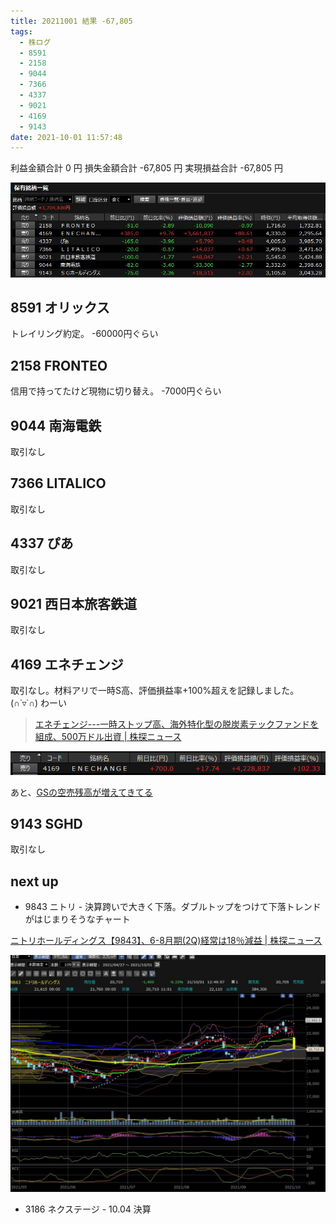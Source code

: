 ```yaml
---
title: 20211001 結果 -67,805
tags:
  - 株ログ
  - 8591
  - 2158
  - 9044
  - 7366
  - 4337
  - 9021
  - 4169
  - 9143
date: 2021-10-01 11:57:48
---
```


利益金額合計 0 円
損失金額合計 -67,805 円
実現損益合計 -67,805 円

![i](/kab/img/20211001000.jpg)

## 8591 オリックス

トレイリング約定。 -60000円ぐらい

## 2158 FRONTEO

信用で持ってたけど現物に切り替え。 -7000円ぐらい

## 9044 南海電鉄

取引なし

## 7366 LITALICO

取引なし

## 4337 ぴあ

取引なし

## 9021 西日本旅客鉄道

取引なし

## 4169 エネチェンジ

取引なし。材料アリで一時S高、評価損益率+100%超えを記録しました。(∩˙▿˙∩) わーい

> [エネチェンジ---一時ストップ高、海外特化型の脱炭素テックファンドを組成、500万ドル出資 | 株探ニュース](https://kabutan.jp/stock/news?code=4169&b=n202110010370)

![i](/kab/img/20211001001.png)

あと、[GSの空売残高が増えてきてる](https://irbank.net/short/search?q=4169)

## 9143 SGHD

取引なし

## next up

- 9843 ニトリ - 決算跨いで大きく下落。ダブルトップをつけて下落トレンドがはじまりそうなチャート

[ニトリホールディングス【9843】、6-8月期(2Q)経常は18％減益 | 株探ニュース](https://kabutan.jp/stock/news?code=9843&b=k202109300017)

![i](/kab/img/20211001002.jpg)

- 3186 ネクステージ - 10.04 決算
